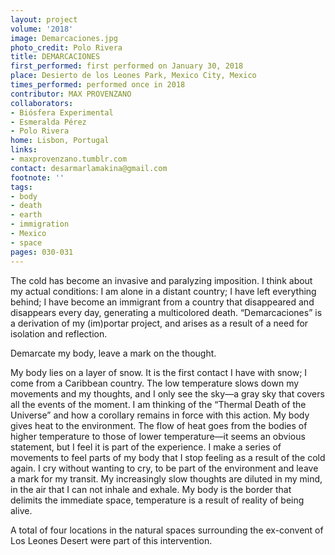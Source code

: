 ```yaml
---
layout: project
volume: '2018'
image: Demarcaciones.jpg
photo_credit: Polo Rivera
title: DEMARCACIONES
first_performed: first performed on January 30, 2018
place: Desierto de los Leones Park, Mexico City, Mexico
times_performed: performed once in 2018
contributor: MAX PROVENZANO
collaborators:
- Biósfera Experimental
- Esmeralda Pérez
- Polo Rivera
home: Lisbon, Portugal
links:
- maxprovenzano.tumblr.com
contact: desarmarlamakina@gmail.com
footnote: ''
tags:
- body
- death
- earth
- immigration
- Mexico
- space
pages: 030-031
---
```


The cold has become an invasive and paralyzing imposition. I think about my actual conditions: I am alone in a distant country; I have left everything behind; I have become an immigrant from a country that disappeared and disappears every day, generating a multicolored death. “Demarcaciones” is a derivation of my (im)portar project, and arises as a result of a need for isolation and reflection.

Demarcate my body, leave a mark on the thought.

My body lies on a layer of snow. It is the first contact I have with snow; I come from a Caribbean country. The low temperature slows down my movements and my thoughts, and I only see the sky—a gray sky that covers all the events of the moment. I am thinking of the “Thermal Death of the Universe” and how a corollary remains in force with this action. My body gives heat to the environment. The flow of heat goes from the bodies of higher temperature to those of lower temperature—it seems an obvious statement, but I feel it is part of the experience. I make a series of movements to feel parts of my body that I stop feeling as a result of the cold again. I cry without wanting to cry, to be part of the environment and leave a mark for my transit. My increasingly slow thoughts are diluted in my mind, in the air that I can not inhale and exhale. My body is the border that delimits the immediate space, temperature is a result of reality of being alive.

A total of four locations in the natural spaces surrounding the ex-convent of Los Leones Desert were part of this intervention.
